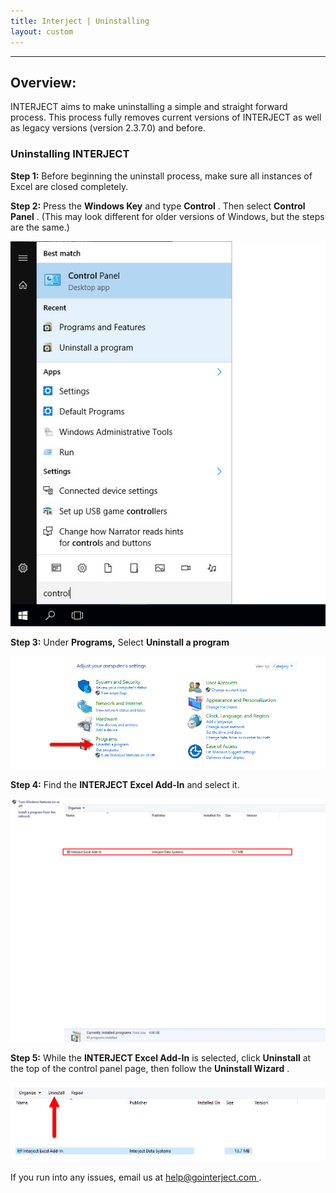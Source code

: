 ```yaml
---
title: Interject | Uninstalling
layout: custom
---
```

* * *

##  **Overview:**

INTERJECT aims to make uninstalling a simple and straight forward process. This process fully removes current versions of INTERJECT as well as legacy versions (version 2.3.7.0) and before. 

###  Uninstalling INTERJECT 

**Step 1:** Before beginning the uninstall process, make sure all instances of Excel are closed completely. 

**Step 2:** Press the **Windows Key** and type **Control** . Then select **Control Panel** . (This may look different for older versions of Windows, but the steps are the same.) 

![](images/Uninstalling/37.jpg)

  


**Step 3:** Under **Programs,** Select **Uninstall a program**

![](images/Uninstalling/38.jpg)

  


**Step 4:** Find the **INTERJECT Excel Add-In** and select it. 

![](images/Uninstalling/39.jpg)

  


**Step 5:** While the **INTERJECT Excel Add-In** is selected, click **Uninstall** at the top of the control panel page, then follow the **Uninstall Wizard** . 

![](images/Uninstalling/40.jpg)

  


If you run into any issues, email us at [ help@gointerject.com ](mailto:help@gointerject.com) . 
